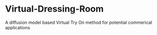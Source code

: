 # Virtual-Dressing-Room
A diffusion model based Virtual Try On method for potential commerical applications
